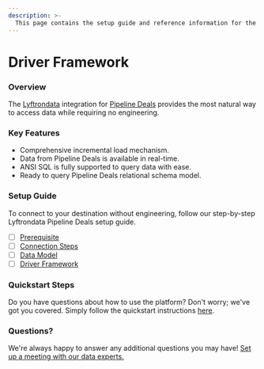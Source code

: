 ```yaml
---
description: >-
  This page contains the setup guide and reference information for the Pipeline Deals source connector.
---
```


# Driver Framework

### Overview

The [Lyftrondata](https://www.lyftrondata.com/) integration for [Pipeline Deals](None) provides the most natural way to access data while requiring no engineering.

### Key Features

* Comprehensive incremental load mechanism.
* Data from Pipeline Deals is available in real-time.&#x20;
* ANSI SQL is fully supported to query data with ease.
* Ready to query Pipeline Deals relational schema model.

### Setup Guide

To connect to your destination without engineering, follow our step-by-step Lyftrondata Pipeline Deals setup guide.

* [ ] [Prerequisite](../prerequisite.md)
* [ ] [Connection Steps](../connection-steps.md)
* [ ] [Data Model](../data-model/erd.md)
* [ ] [Driver Framework](../driver-framework/)

### Quickstart Steps

Do you have questions about how to use the platform? Don't worry; we've got you covered. Simply follow the quickstart instructions [here](../driver-framework/README.md).

### Questions? <a href="#questions" id="questions"></a>

We're always happy to answer any additional questions you may have! [Set up a meeting with our data experts.](https://www.lyftrondata.com/book-a-meeting/)


